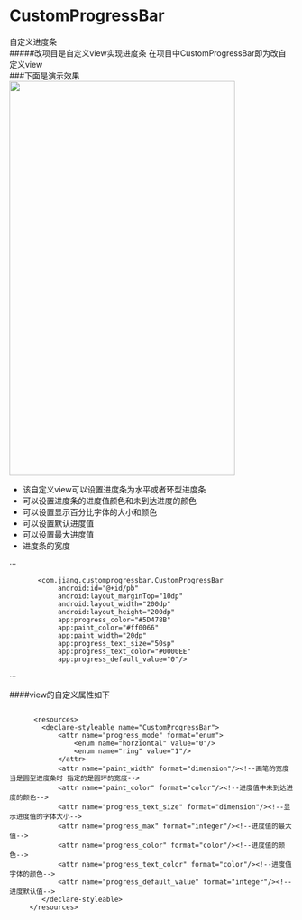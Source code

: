 # CustomProgressBar
自定义进度条<br>
#####改项目是自定义view实现进度条
在项目中CustomProgressBar即为改自定义view<br>
###下面是演示效果
 <img src="https://github.com/jiangML/CustomProgressBar/blob/master/video/custom.gif" width="400" height="700"/>



*  该自定义view可以设置进度条为水平或者环型进度条
*  可以设置进度条的进度值颜色和未到达进度的颜色
*  可以设置显示百分比字体的大小和颜色
*  可以设置默认进度值
*  可以设置最大进度值
*  进度条的宽度


···

           <com.jiang.customprogressbar.CustomProgressBar
                android:id="@+id/pb"
                android:layout_marginTop="10dp"
                android:layout_width="200dp"
                android:layout_height="200dp"
                app:progress_color="#5D478B"
                app:paint_color="#ff0066"
                app:paint_width="20dp"
                app:progress_text_size="50sp"
                app:progress_text_color="#0000EE"
                app:progress_default_value="0"/>
 
···

####view的自定义属性如下<br>

```

	  <resources>
	    <declare-styleable name="CustomProgressBar">
	        <attr name="progress_mode" format="enum">
	            <enum name="horziontal" value="0"/>
	            <enum name="ring" value="1"/>
	        </attr>
	        <attr name="paint_width" format="dimension"/><!--画笔的宽度 当是圆型进度条时 指定的是圆环的宽度-->
	        <attr name="paint_color" format="color"/><!--进度值中未到达进度的颜色-->
	        <attr name="progress_text_size" format="dimension"/><!--显示进度值的字体大小-->
	        <attr name="progress_max" format="integer"/><!--进度值的最大值-->
	        <attr name="progress_color" format="color"/><!--进度值的颜色-->
	        <attr name="progress_text_color" format="color"/><!--进度值字体的颜色-->
	        <attr name="progress_default_value" format="integer"/><!--进度默认值-->
	    </declare-styleable>
	 </resources>

```